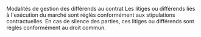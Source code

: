 Modalités de gestion des différends au contrat
Les litiges ou différends liés à l'exécution du marché sont réglés
conformément aux stipulations contractuelles.
En cas de silence des parties, ces litiges ou différends sont réglés
conformément au droit commun.